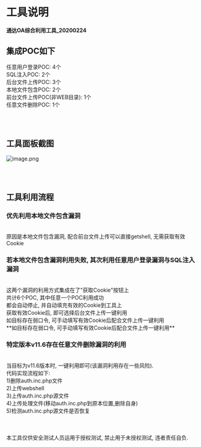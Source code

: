 # 工具说明
**通达OA综合利用工具_20200224**


## 集成POC如下
任意用户登录POC: 4个<br />
SQL注入POC: 2个<br />
后台文件上传POC: 3个<br />
本地文件包含POC: 2个<br />
前台文件上传POC(非WEB目录): 1个<br />
任意文件删除POC: 1个<br />

<br />
<br />

## 工具面板截图
![image.png](https://cdn.nlark.com/yuque/0/2021/png/516736/1614132955247-9f1b3b4d-9019-4665-8925-b36d4a6c141b.png)

<br />
<br />

## 工具利用流程
### 优先利用本地文件包含漏洞
<br />
原因是本地文件包含漏洞, 配合前台文件上传可以直接getshell, 无需获取有效Cookie<br />

### 若本地文件包含漏洞利用失败, 其次利用任意用户登录漏洞与SQL注入漏洞
<br />
这两个漏洞的利用方式集成在了"获取Cookie"按钮上<br />
共计6个POC, 其中任意一个POC利用成功<br />
都会自动停止, 并自动填充有效的Cookie到工具上<br />
获取有效Cookie后, 即可选择后台文件上传一键利用<br />
如目标存在弱口令, 可手动填写有效Cookie后配合文件上传一键利用<br />
**如目标存在弱口令, 可手动填写有效Cookie后配合文件上传一键利用**<br />

### 特定版本v11.6存在任意文件删除漏洞的利用
<br />
当目标为v11.6版本时, 一键利用即可(该漏洞利用存在一些风险).<br />
代码实现流程如下:<br />
1)删除auth.inc.php文件<br />
2)上传webshell<br />
3)上传auth.inc.php源文件<br />
4)上传处理文件(移动auth.inc.php到原本位置,删除自身)<br />
5)检测auth.inc.php源文件是否恢复<br />

<br />
<br />
<br />
本工具仅供安全测试人员运用于授权测试, 禁止用于未授权测试, 违者责任自负.



